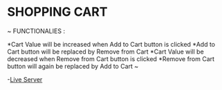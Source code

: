 # SHOPPING CART

~
FUNCTIONALIES : 

*Cart Value will be increased when Add to Cart button is clicked
*Add to Cart button will be replaced by Remove from Cart
*Cart Value will be decreased when Remove from Cart button is clicked
*Remove from Cart button will again be replaced by Add to Cart
~

-[Live Server](https://shoppingcarttaskreactday3.netlify.app/)

